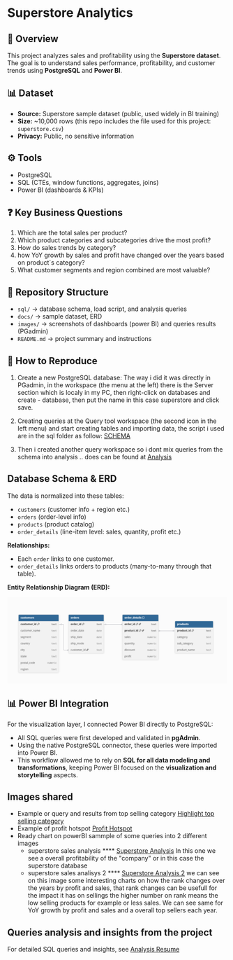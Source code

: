 # Superstore Analytics

## 📌 Overview
This project analyzes sales and profitability using the **Superstore dataset**.  
The goal is to understand sales performance, profitability, and customer trends using **PostgreSQL** and **Power BI**.

## 📊 Dataset
- **Source:** Superstore sample dataset (public, used widely in BI training)
- **Size:** ~10,000 rows (this repo includes the file used for this project: `superstore.csv`)
- **Privacy:** Public, no sensitive information

## ⚙️ Tools
- PostgreSQL
- SQL (CTEs, window functions, aggregates, joins)
- Power BI (dashboards & KPIs)

## ❓ Key Business Questions
1. Which are the total sales per product?
2. Which product categories and subcategories drive the most profit?
3. How do sales trends by category?
4. how YoY growth by sales and profit have changed over the years based on product´s category?
5. What customer segments and region combined are most valuable?

## 📂 Repository Structure
- `sql/` → database schema, load script, and analysis queries
- `docs/` → sample dataset, ERD
- `images/` → screenshots of dashboards (power BI) and queries results (PGadmin)
- `README.md` → project summary and instructions

## 🚀 How to Reproduce
1. Create a new PostgreSQL database:
The way i did it was directly in PGadmin, in the workspace (the menu at the left) there is the Server section which is localy in my PC, then right-click on databases and create - database, then put the name in this case superstore and click save.

2. Creating queries at the Query tool workspace (the second icon in the left menu) and start creating tables and importing data, the script i used are in the sql folder as follow:
   [SCHEMA](sql/SCHEMA.sql)

3. Then i created another query workspace so i dont mix queries from the schema into analysis .. does can be found at [Analysis](sql/Analysis.sql)

## Database Schema & ERD

The data is normalized into these tables:

- `customers` (customer info + region etc.)  
- `orders` (order-level info)  
- `products` (product catalog)  
- `order_details` (line-item level: sales, quantity, profit etc.)

**Relationships:**

- Each `order` links to one customer.  
- `order_details` links orders to products (many-to-many through that table).  


**Entity Relationship Diagram (ERD):**

![ERD](docs/ERD.png)

## 📊 Power BI Integration

For the visualization layer, I connected Power BI directly to PostgreSQL:

- All SQL queries were first developed and validated in **pgAdmin**.  
- Using the native PostgreSQL connector, these queries were imported into Power BI.  
- This workflow allowed me to rely on **SQL for all data modeling and transformations**, keeping Power BI focused on the **visualization and storytelling** aspects.  


## Images shared
- Example or query and results from top selling category [Highlight top selling category](images/Highligh_top_selling_category.png)
- Example of profit hotspot [Profit Hotspot](images/profit_hotspot.png)
- Ready chart on powerBI sammple of some queries into 2 different images
     * superstore sales analysis **** [Superstore Analysis](images/superstore_analysis.png)
       In this one we see a overall profitability of the "company" or in this case the superstore database
     * superstore sales analisys 2 **** [Superstore Analysis 2](images/superstore_analysis_2.png)
       we can see on this image some interesting charts on how the rank changes over the years by profit and sales, that rank changes can be usefull for the impact it has on sellings
       the higher number on rank means the low selling products for example or less sales.
       We can see same for YoY growth by profit and sales and a overall top sellers each year.

## Queries analysis and insights from the project
For detailed SQL queries and insights, see [Analysis Resume](Analysis_resume.md)
